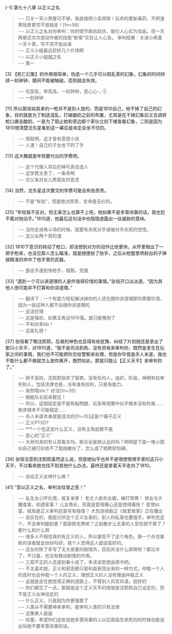 
[-1] 第七十八章 以正义之名
>--- 只关一天小黑屋可不够，我直接把小呆绑架！玩命的更新毒药，不把渣男陆景更完不放她走！[fn=58]<br>
>--- 以正义之名对你审判：你的情节跌宕起伏，吸引人心实为佳品，但一天两章还次次发动作者的技能“断章”实在让人心急。
审判结果：关进小黑屋一天十章，写不完不放出来<br>
>--- 正义小姐最近赶好几个片场啊<br>
>--- 以正义小姐姐之名<br>
>--- 第一<br>

[3] 【死亡幻象】的作用很简单，伪造一个几乎可以假乱真的幻象，幻象的时间持续一刻钟钟，期间不能被触碰，否则就会失效。
>--- 吃饭饭，举高高，一刻钟钟，恶心心-_-||<br>
>--- 一刻钟钟<br>

[11] 所以那突如其来的一枪并不是别人放的，而是1810自己，他干掉了自己的幻象，目的就是为了制造混乱，打破酸奶之前的布置，尤其是在干掉幻象后又去调转枪口袭击酸奶，一是为了阻止她和旁边那个家伙立刻下楼查看幻象，二则是因为1810很清楚沈东星看到这一幕后是肯定会坐不住的。
>--- 很聪明，这才是有意思小说<br>
>--- 人渣！自己的子女也下的了手<br>

[13] 这大概就是年轻要付出的学费吧。
>--- 这个代理人背后的神可真会选人<br>
>--- 这学费太贵了，一条命啊<br>
>--- 论父亲对女儿男朋友的恶念<br>

[14] 当然，沈东星这次要交的学费可能会有些昂贵。
>--- 不是“有些”，而是绝对昂贵，生命是无价的。<br>

[25] “年轻我不反对，但无辜怎么也算不上吧，他如果不是多管闲事的话，我也犯不着对他动手。”1810道，他最后这句话中也隐隐透露出一丝威胁的意味。
>--- 当你走进角斗场的时候，就要有杀死对手或被对手杀死的觉悟。<br>
>--- 这父女两个真的渣<br>

[32] 1810下意识的转动了枪口，却没想到对方的动作比他更快，从怀里掏出了一把手枪来，也没见那人怎么瞄准，就是随便抬了抬手，之后从枪膛里喷射出的子弹就精准的命中了他手里的武器。
>--- 狙击手遇到快枪手，哦豁，完蛋<br>

[33] “遇到一个可以讲道理的人是件值得珍惜的事情。”张恒开口淡淡道，“因为其他人很可能并不打算和你讲道理。”
>--- 翻译下：一个有能力轻松解决掉你的人还在跟你讲道理那你需要珍惜，因为一般这种人都不会跟你讲道理的<br>
>--- 这话在理<br>
>--- 这是强权，如果主角没1810强。就只能嘴炮了<br>
>--- 不和你多bb！<br>
>--- 这是礼貌！<br>

[37] 张恒看了眼沈熙熙，后者的神色也显得有些犹豫，纠结了片刻她还是拿出了那只小天平，对1810道，“我不是司法机构，没有资格来审判你，既然是发生在玩家之间的事情，我们也不可能把你交给警察来处理，但是你毕竟是杀人未遂，我也不能什么都不做就怎么放你离开，既然如此，那就只能让【正义天平】来审判你了。”
>--- 猝不及防，沈熙熙放弃了智商，没有任何人，组织，阶级，神明有权审判别人，包括法律也是，没有谁有权利，只是有能力。<br>
>--- 突然喂shi？   好活[fn=35]<br>
>--- 蜻蜓队长前来觐见！<br>
>--- 所以，這個設定是不是有點問題，玩家再現實中似乎根本沒有約束……秩序根本不可能穩定……<br>
>--- 杀人未遂本身就是违法的[fn=10]这是个锤子正义<br>
>--- 正义PTSD?<br>
>--- ***一个在这说什么正义，没有主角屁都不是<br>
>--- 恶心的“正义”<br>
>--- 大哥你真的有认真看文吗，联合会是她认怂的吗？明明是下面一堆小团伙自己被打的收不了跑路散伙了，怎么成了她欺软怕硬。<br>

[38] 张恒注意到沈熙熙虽然这么说，但是她似乎也并不是很想使用手里的这只小天平，不过看来她也找不到其他什么办法，最终还是拿着天平走向了1810。
>--- 会给正义女神什么嘛？<br>

[41] “吾以正义之名，审判汝往昔之恶！”
>--- 私生女心怀仇恨，报复亲爹！
老丈人欲杀女婿，棒打鸳鸯！
侠女与大雕查案，却遇家事？
儿女情长，究竟是爱得痛心还是恨得痛快？
爱恨纠葛，结局是正义审判还是另有隐情？
大型连续剧之《我爱我家》正在播出<br>
>--- 说实在的，我挺讨厌这个正义女表的，别人的私事也要插手，审判完这个，不去审判酸奶表？那舔狗宅男呢？之前散步让无辜的人受伤就不算了？都什么和什么啊<br>
>--- 很多人不相信真的有正义的人，所以接受不了这个角色。换一个杀伐果断的读者就会纷纷叫好。我个人觉得这人塑造蛮好的。<br>
>--- 这女的除了多写了无关紧要的剧情外，目前并没什么卵用吧？都过半了，不讨喜，也没有推动剧情的作用。<br>
>--- 三观不正的人还是别看小说了，多读读思想品德书吧。<br>
>--- 不太喜欢她，正义和邪恶都只是利益表现出来的一种方式，仲裁一个人的恶时也会仲裁一个人的正义，理想正义的人没有理由仲裁正义<br>
>--- 这就是走在她觉得正确的道路上，不管别人风言风语。挺好的<br>
>--- 你们都忘了一点，那就是这个正义天平的阈值是沈熙熙自己设定的，而不是正义女神设定的<br>
>--- 什么正义，只是因为你更强罢了<br>
>--- 人类从不需要神来审判，能审判人类的只有法律<br>
>--- 这集换人装逼<br>
>--- 哇塞，希望你们这些说她多管闲事的人以后面临生命危险的时候也能说出叫她不要多管闲事的话。<br>
